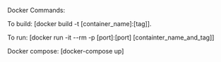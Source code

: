 Docker Commands:

To build: [docker build -t [container_name]:[tag]].

To run: [docker run -it --rm -p [port]:[port] [containter_name_and_tag]]

Docker compose: [docker-compose up]
